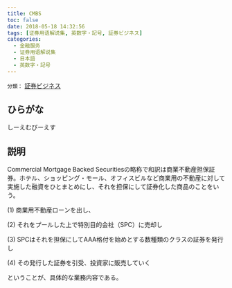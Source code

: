 ```yaml
---
title: CMBS
toc: false
date: 2018-05-18 14:32:56
tags: [证券用语解说集, 英数字・記号, 証券ビジネス]
categories:
  - 金融服务
  - 证券用语解说集
  - 日本語
  - 英数字・記号
---
```


`分類：` [証券ビジネス](/tags/証券ビジネス/)

## ひらがな

しーえむびーえす

## 説明

Commercial Mortgage Backed Securitiesの略称で和訳は商業不動産担保証券。ホテル、ショッピング・モール、オフィスビルなど商業用の不動産に対して実施した融資をひとまとめにし、それを担保にして証券化した商品のことをいう。

(1) 商業用不動産ローンを出し、

(2) それをプールした上で特別目的会社（SPC）に売却し

(3) SPCはそれを担保にしてAAA格付を始めとする数種類のクラスの証券を発行し

(4) その発行した証券を引受、投資家に販売していく

ということが、具体的な業務内容である。
